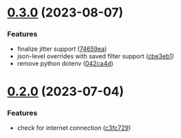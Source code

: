 # [0.3.0](https://github.com/iloveitaly/todoist-scheduler/compare/v0.2.0...v0.3.0) (2023-08-07)


### Features

* finalize jitter support ([74659ea](https://github.com/iloveitaly/todoist-scheduler/commit/74659ead2d5ebdf2f2c8af8be871f82405c9a86d))
* json-level overrides with saved filter support ([cbe3eb1](https://github.com/iloveitaly/todoist-scheduler/commit/cbe3eb16f648001680d2af25dab98083c9758748))
* remove python dotenv ([042ca4d](https://github.com/iloveitaly/todoist-scheduler/commit/042ca4de0771465b9db9722223a68a2174ae8466))



# [0.2.0](https://github.com/iloveitaly/todoist-scheduler/compare/c3fc729fd3d152c9a6f2bbaa2b3cc18cf37a35ca...v0.2.0) (2023-07-04)


### Features

* check for internet connection ([c3fc729](https://github.com/iloveitaly/todoist-scheduler/commit/c3fc729fd3d152c9a6f2bbaa2b3cc18cf37a35ca))



